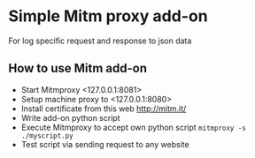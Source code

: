 # Simple Mitm proxy add-on

For log specific request and response to json data

## How to use Mitm add-on

- Start Mitmproxy <127.0.0.1:8081>
- Setup machine proxy to <127.0.0.1:8080>
- Install certificate from this web <http://mitm.it/>
- Write add-on python script
- Execute Mitmproxy to accept own python script
`mitmproxy -s ./myscript.py`
- Test script via sending request to any website
